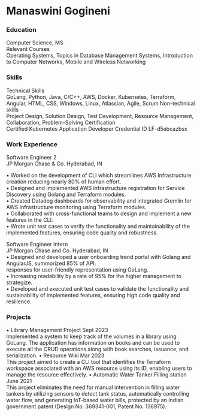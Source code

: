 # Manaswini Gogineni

### Education
Computer Science, MS <br />
Relevant Courses <br />
Operating Systems, Topics in Database Management Systems, Introduction to Computer Networks,
Mobile and Wireless Networking



### Skills
Technical Skills <br />
GoLang, Python, Java, C/C++, AWS, Docker, Kubernetes, Terraform, Angular, HTML, CSS,
Windows, Linux, Atlassian, Agile, Scrum
Non-technical skills <br />
Project Design, Solution Design, Test Development, Resource Management, Collaboration, Problem-Solving
Certification <br />
Certified Kubernetes Application Developer Credential ID LF-d5ebcazbsx

### Work Experience
Software Engineer 2 <br />
JP Morgan Chase & Co. Hyderabad, IN <br />

• Worked on the development of CLI which streamlines AWS Infrastructure creation reducing nearly 80% of
human effort. <br />
• Designed and implemented AWS infrastructure registration for Service Discovery using Golang and Terraform
modules. <br />
• Created Datadog dashboards for observability and integrated Gremlin for AWS Infrastructure monitoring using
Terraform modules. <br />
• Collaborated with cross-functional teams to design and implement a new features in the CLI. <br />
• Wrote unit test cases to verify the functionality and maintainability of the implemented features, ensuring code quality and robustness. <br />

Software Engineer Intern <br />
JP Morgan Chase and Co. Hyderabad, IN <br />
• Designed and developed a user onboarding trend portal with Golang and AngularJS, summorized 85% of API. <br />
responses for user-friendly representation using GoLang. <br />
• Increasing readability by a rate of 95% for the higher management to strategize. <br />
• Developed and executed unit test cases to validate the functionality and sustainability of implemented features, ensuring high code quality and resilience. <br />

### Projects
• Library Management Project Sept 2023 <br />
Implemented a system to keep track of the volumes in a library using GoLang. The application has information on
books and can be used to execute all the CRUD operations along with book searches, issuance, and serialization.
• Resource Wiki Mar 2023 <br />
This project aimed to create a CLI tool that identifies the Terraform workspace associated with an AWS resource
using its ID, enabling users to manage the resource effectively.
• Automatic Water Tanker Filling station June 2021 <br />
This project eliminates the need for manual intervention in filling water tankers by utilizing sensors to detect
tank status, automatically controlling water flow, and generating IoT-based water bills, protected by an Indian
government patent (Design No. 369341-001, Patent No. 136975).
